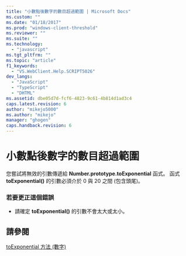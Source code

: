 ```yaml
---
title: "小數點後數字的數目超過範圍 | Microsoft Docs"
ms.custom: ""
ms.date: "01/18/2017"
ms.prod: "windows-client-threshold"
ms.reviewer: ""
ms.suite: ""
ms.technology: 
  - "javascript"
ms.tgt_pltfrm: ""
ms.topic: "article"
f1_keywords: 
  - "VS.WebClient.Help.SCRIPT5026"
dev_langs: 
  - "JavaScript"
  - "TypeScript"
  - "DHTML"
ms.assetid: dbe05d7d-fcf6-4823-9c61-4b814d1ad3c4
caps.latest.revision: 6
author: "mikejo5000"
ms.author: "mikejo"
manager: "ghogen"
caps.handback.revision: 6
---
```

# 小數點後數字的數目超過範圍
您嘗試將無效的引數傳遞給 **Number.prototype.toExponential** 函式。  函式 **toExponential\(\)** 的引數必須介於 0 與 20 之間 \(包含頭尾\)。  
  
### 若要更正這個錯誤  
  
-   請確定 **toExponential\(\)** 的引數不會太大或太小。  
  
## 請參閱  
 [toExponential 方法 \(數字\)](../../javascript/reference/toexponential-method-number-javascript.md)